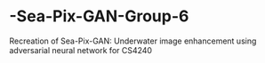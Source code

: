 # -Sea-Pix-GAN-Group-6
Recreation of Sea-Pix-GAN: Underwater image enhancement using adversarial neural network for CS4240
